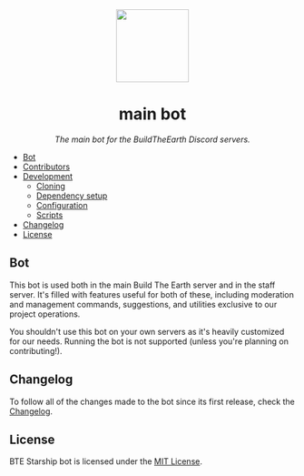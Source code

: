 <div align="center">

<img width="128" src="https://cdn.discordapp.com/attachments/716715052002050058/788549494529982505/nordic.gif" />

# main bot

_The main bot for the BuildTheEarth Discord servers._

</div>

-   [Bot](#Bot)
-   [Contributors](#Contributors)
-   [Development](#Development)
    -   [Cloning](#Cloning)
    -   [Dependency setup](#Dependency-setup)
    -   [Configuration](#Configuration)
    -   [Scripts](#Scripts)
-   [Changelog](#Changelog)
-   [License](#License)


## Bot

This bot is used both in the main Build The Earth server and in the staff server. It's filled with features useful for both of these, including moderation and management commands, suggestions, and utilities exclusive to our project operations.

You shouldn't use this bot on your own servers as it's heavily customized for our needs. Running the bot is not supported (unless you're planning on contributing!).

## Changelog

To follow all of the changes made to the bot since its first release, check the [Changelog](changelog.md).

## License

BTE Starship bot is licensed under the [MIT License](license).
